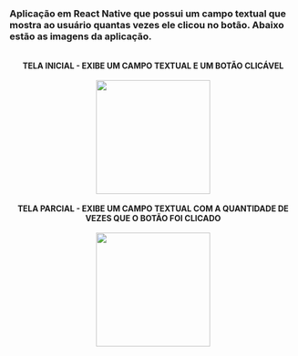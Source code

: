 <H3>
  Aplicação em React Native que possui um campo textual que mostra ao usuário quantas 
  vezes ele clicou no botão. Abaixo estão as imagens da aplicação. 
</H3>
<br/>
<Div align="center">
  <strong> TELA INICIAL - EXIBE UM CAMPO TEXTUAL E UM BOTÃO CLICÁVEL</strong>
</Div>
<br/>
<Div align="center">
 <img src="https://github.com/SilasRSA/Mobile/assets/79548192/2c4d7152-8ffb-4cb0-8212-a8626e1b262e" width="200px"/>
</Div>
<br />
<Div align="center">
  <strong>TELA PARCIAL - EXIBE UM CAMPO TEXTUAL COM A QUANTIDADE DE VEZES QUE O BOTÃO FOI CLICADO</strong>  
</Div>
<br />
<Div align="center">
  <img src="https://github.com/SilasRSA/Mobile/assets/79548192/bf087f8f-ee87-4295-9bfb-1bfb541c3049" width="200px"
</Div>
